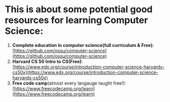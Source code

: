 # This is about some potential good resources for learning Computer Science:

1. **Complete education in computer science(full curriculum & Free)**: [https://github.com/ossu/computer-science](https://github.com/ossu/computer-science)
2. **Harvard CS 50 Intro to CS(Free)**: [https://www.edx.org/course/introduction-computer-science-harvardx-cs50x](https://www.edx.org/course/introduction-computer-science-harvardx-cs50x)
3. **Free code camp**(almost every langauge taught free!): [https://www.freecodecamp.org/learn](https://www.freecodecamp.org/learn)
